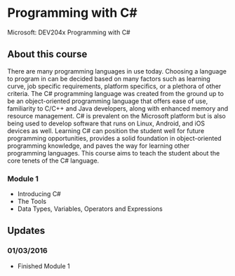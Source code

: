 # Programming with C#
Microsoft: DEV204x Programming with C#

## About this course
There are many programming languages in use today. Choosing a language to program in can be decided based on many factors such as learning curve, job specific requirements, platform specifics, or a plethora of other criteria. The C# programming language was created from the ground up to be an object-oriented programming language that offers ease of use, familiarity to C/C++ and Java developers, along with enhanced memory and resource management. C# is prevalent on the Microsoft platform but is also being used to develop software that runs on Linux, Android, and iOS devices as well. Learning C# can position the student well for future programming opportunities, provides a solid foundation in object-oriented programming knowledge, and paves the way for learning other programming languages. This course aims to teach the student about the core tenets of the C# language.

### Module 1
- Introducing C#
- The Tools
- Data Types, Variables, Operators and Expressions

## Updates
### 01/03/2016
- Finished Module 1
